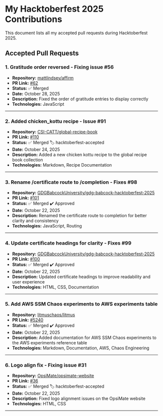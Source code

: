 # My Hacktoberfest 2025 Contributions

This document lists all my accepted pull requests during Hacktoberfest 2025.

## Accepted Pull Requests

### 1. Gratitude order reversed - Fixing issue #56
- **Repository:** [mattlindsey/affirm](https://github.com/mattlindsey/affirm)
- **PR Link:** [#62](https://github.com/mattlindsey/affirm/pull/62)
- **Status:** ✅ Merged
- **Date:** October 28, 2025
- **Description:** Fixed the order of gratitude entries to display correctly
- **Technologies:** JavaScript

---

### 2. Added chicken_kottu recipe - Issue #91
- **Repository:** [CSI-CATT/global-recipe-book](https://github.com/CSI-CATT/global-recipe-book)
- **PR Link:** [#110](https://github.com/CSI-CATT/global-recipe-book/pull/110)
- **Status:** ✅ Merged 🏷️ hacktoberfest-accepted
- **Date:** October 24, 2025
- **Description:** Added a new chicken kottu recipe to the global recipe book collection
- **Technologies:** Markdown, Recipe Documentation

---

### 3. Rename /certificate route to /completion - Fixes #98
- **Repository:** [GDGBabcockUniversity/gdg-babcock-hacktoberfest-2025](https://github.com/GDGBabcockUniversity/gdg-babcock-hacktoberfest-2025)
- **PR Link:** [#101](https://github.com/GDGBabcockUniversity/gdg-babcock-hacktoberfest-2025/pull/101)
- **Status:** ✅ Merged ✔️ Approved
- **Date:** October 22, 2025
- **Description:** Renamed the certificate route to completion for better clarity and consistency
- **Technologies:** JavaScript, Routing

---

### 4. Update certificate headings for clarity - Fixes #99
- **Repository:** [GDGBabcockUniversity/gdg-babcock-hacktoberfest-2025](https://github.com/GDGBabcockUniversity/gdg-babcock-hacktoberfest-2025)
- **PR Link:** [#100](https://github.com/GDGBabcockUniversity/gdg-babcock-hacktoberfest-2025/pull/100)
- **Status:** ✅ Merged ✔️ Approved
- **Date:** October 22, 2025
- **Description:** Updated certificate headings to improve readability and user experience
- **Technologies:** HTML, CSS, Documentation

---

### 5. Add AWS SSM Chaos experiments to AWS experiments table
- **Repository:** [litmuschaos/litmus](https://github.com/litmuschaos/litmus)
- **PR Link:** [#5240](https://github.com/litmuschaos/litmus/pull/5240)
- **Status:** ✅ Merged ✔️ Approved
- **Date:** October 22, 2025
- **Description:** Added documentation for AWS SSM Chaos experiments to the AWS experiments reference table
- **Technologies:** Markdown, Documentation, AWS, Chaos Engineering

---

### 6. Logo align fix - Fixing issue #31
- **Repository:** [OpsiMate/opsimate-website](https://github.com/OpsiMate/opsimate-website)
- **PR Link:** [#36](https://github.com/OpsiMate/opsimate-website/pull/36)
- **Status:** ✅ Merged 🏷️ hacktoberfest-accepted
- **Date:** October 22, 2025
- **Description:** Fixed logo alignment issues on the OpsiMate website
- **Technologies:** HTML, CSS

---

